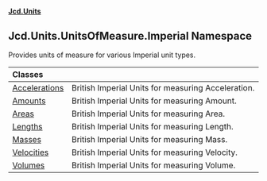 #### [Jcd.Units](index 'index')

## Jcd.Units.UnitsOfMeasure.Imperial Namespace

Provides units of measure for various Imperial unit types.

| Classes | |
| :--- | :--- |
| [Accelerations](Accelerations 'Jcd.Units.UnitsOfMeasure.Imperial.Accelerations') | British Imperial Units for measuring Acceleration. |
| [Amounts](Amounts 'Jcd.Units.UnitsOfMeasure.Imperial.Amounts') | British Imperial Units for measuring Amount. |
| [Areas](Areas 'Jcd.Units.UnitsOfMeasure.Imperial.Areas') | British Imperial Units for measuring Area. |
| [Lengths](Lengths 'Jcd.Units.UnitsOfMeasure.Imperial.Lengths') | British Imperial Units for measuring Length. |
| [Masses](Masses 'Jcd.Units.UnitsOfMeasure.Imperial.Masses') | British Imperial Units for measuring Mass. |
| [Velocities](Velocities 'Jcd.Units.UnitsOfMeasure.Imperial.Velocities') | British Imperial Units for measuring Velocity. |
| [Volumes](Volumes 'Jcd.Units.UnitsOfMeasure.Imperial.Volumes') | British Imperial Units for measuring Volume. |
